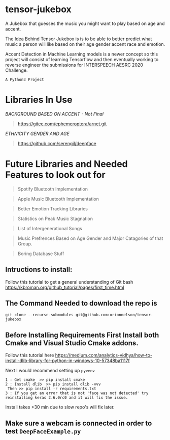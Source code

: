 # tensor-jukebox
A Jukebox that guesses the music you might want to play based on age and accent.

The Idea Behind Tensor Jukebox is is to be able to better predict what music a person will like based on their age gender accent race and emotion.

Accent Detection in Machine Learning models is a newer concept so this project will consist of learning Tensorflow and then eventually working to reverse engineer the submissions for INTERSPEECH AESRC 2020 Challenge.


```A Python3 Project ```


# Libraries In Use
 *BACKGROUND BASED ON ACCENT - Not Final*
> https://gitee.com/ephemeroptera/arnet.git
 
 *ETHNICITY GENDER AND AGE*
 
> https://github.com/serengil/deepface

# Future Libraries and Needed Features to look out for

> Spotify Bluetooth Implementation

> Apple Music Bluetooth Implementation

> Better Emotion Tracking Libraries

> Statistics on Peak Music Stagnation

> List of Intergenerational Songs

> Music Prefrences Based on Age Gender and Major Catagories of that Group.

> Boring Database Stuff


## Intructions to install:

Follow this tutorial to get a general understanding of Git bash https://kbroman.org/github_tutorial/pages/first_time.html

## The Command Needed to download the repo is

```git clone --recurse-submodules git@github.com:orionnelson/tensor-jukebox```

## Before Installing Requirements First Install both Cmake and Visual Studio Cmake addons.

Follow this tutorial here https://medium.com/analytics-vidhya/how-to-install-dlib-library-for-python-in-windows-10-57348ba1117f

Next I would recommend setting up ```pyvenv```

```
1 : Get cmake  >> pip install cmake
2 : Install dlib  >> pip install dlib -vvv
 Then >> pip install -r requirements.txt
3 : If you get an error that is not 'face was not detected' try reinstalling keras 2.6.0rc0 and it will fix the issue.
```
Install takes >30 min due to slow repo's will fix later.

## Make sure a webcam is connected in order to test ```DeepFaceExample.py```
